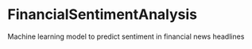 # FinancialSentimentAnalysis
Machine learning model to predict sentiment in financial news headlines
